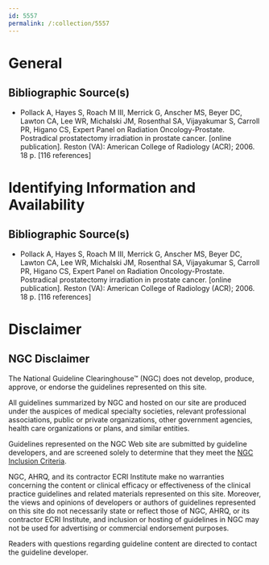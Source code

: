 ```yaml
---
id: 5557
permalink: /:collection/5557
---
```


# General

## Bibliographic Source(s)

- Pollack A, Hayes S, Roach M III, Merrick G, Anscher MS, Beyer DC, Lawton CA, Lee WR, Michalski JM, Rosenthal SA, Vijayakumar S, Carroll PR, Higano CS, Expert Panel on Radiation Oncology-Prostate. Postradical prostatectomy irradiation in prostate cancer. [online publication]. Reston (VA): American College of Radiology (ACR); 2006. 18 p. [116 references]

# Identifying Information and Availability

## Bibliographic Source(s)

- Pollack A, Hayes S, Roach M III, Merrick G, Anscher MS, Beyer DC, Lawton CA, Lee WR, Michalski JM, Rosenthal SA, Vijayakumar S, Carroll PR, Higano CS, Expert Panel on Radiation Oncology-Prostate. Postradical prostatectomy irradiation in prostate cancer. [online publication]. Reston (VA): American College of Radiology (ACR); 2006. 18 p. [116 references]

# Disclaimer

## NGC Disclaimer

The National Guideline Clearinghouse™ (NGC) does not develop, produce, approve, or endorse the guidelines represented on this site.

All guidelines summarized by NGC and hosted on our site are produced under the auspices of medical specialty societies, relevant professional associations, public or private organizations, other government agencies, health care organizations or plans, and similar entities.

Guidelines represented on the NGC Web site are submitted by guideline developers, and are screened solely to determine that they meet the [NGC Inclusion Criteria](/help-and-about/summaries/inclusion-criteria).

NGC, AHRQ, and its contractor ECRI Institute make no warranties concerning the content or clinical efficacy or effectiveness of the clinical practice guidelines and related materials represented on this site. Moreover, the views and opinions of developers or authors of guidelines represented on this site do not necessarily state or reflect those of NGC, AHRQ, or its contractor ECRI Institute, and inclusion or hosting of guidelines in NGC may not be used for advertising or commercial endorsement purposes.

Readers with questions regarding guideline content are directed to contact the guideline developer.

